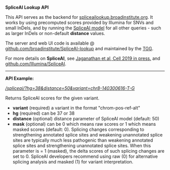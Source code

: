
**SpliceAI Lookup API** 

This API serves as the backend for [spliceailookup.broadinstitute.org](http://spliceailookup.broadinstitute.org). 
It works by using precomputed scores provided by Illumina for SNVs and small InDels, and 
by running the [SpliceAI model](https://github.com/Illumina/SpliceAI) for all other queries - such as larger InDels or non-default **distance** values.  

The server and web UI code is available @ [github.com/broadinstitute/SpliceAI-lookup](https://github.com/broadinstitute/SpliceAI-lookup) and maintained by the [TGG](https://the-tgg.org/).   

For more details on **SpliceAI**, see [Jaganathan et al, Cell 2019 in press.](https://doi.org/10.1016/j.cell.2018.12.015) and [github.com/Illumina/SpliceAI](https://github.com/Illumina/SpliceAI).

---
**API Example:**

*[/spliceai/?hg=38&distance=50&variant=chr8-140300616-T-G](http://34.71.77.14/spliceai/?hg=38&variant=chr8-140300616-T-G)*
  
Returns SpliceAI scores for the given variant.   

- **variant** (required) a variant in the format "chrom-pos-ref-alt"
- **hg** (required) can be 37 or 38
- **distance** (optional) distance parameter of SpliceAI model (default: 50)    
- **mask** (optional) can be 0 which means raw scores or 1 which means masked scores (default: 0). 
Splicing changes corresponding to strengthening annotated splice sites and weakening unannotated splice sites are typically much less pathogenic than weakening annotated splice sites and
strengthening unannotated splice sites. When this parameter is = 1 (masked), the delta scores of such splicing changes are set to 0. SpliceAI developers recommend using raw (0) for alternative splicing analysis and masked (1) for variant interpretation.    
